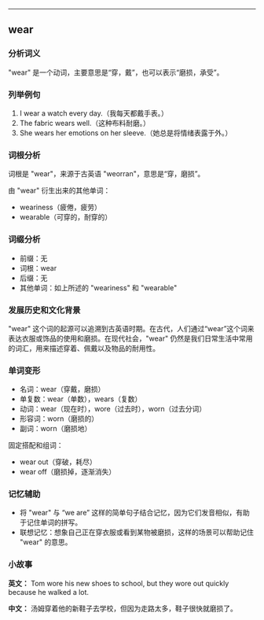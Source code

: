 
---------------
## wear
### 分析词义
"wear" 是一个动词，主要意思是“穿，戴”，也可以表示“磨损，承受”。

### 列举例句
1. I wear a watch every day.（我每天都戴手表。）
2. The fabric wears well.（这种布料耐磨。）
3. She wears her emotions on her sleeve.（她总是将情绪表露于外。）

### 词根分析
词根是 "wear"，来源于古英语 "weorran"，意思是“穿，磨损”。

由 "wear" 衍生出来的其他单词：
- weariness（疲倦，疲劳）
- wearable（可穿的，耐穿的）

### 词缀分析
- 前缀：无
- 词根：wear
- 后缀：无
- 其他单词：如上所述的 "weariness" 和 "wearable"

### 发展历史和文化背景
"wear" 这个词的起源可以追溯到古英语时期。在古代，人们通过“wear”这个词来表达衣服或饰品的使用和磨损。在现代社会，"wear" 仍然是我们日常生活中常用的词汇，用来描述穿着、佩戴以及物品的耐用性。

### 单词变形
- 名词：wear（穿戴，磨损）
- 单复数：wear（单数），wears（复数）
- 动词：wear（现在时），wore（过去时），worn（过去分词）
- 形容词：worn（磨损的）
- 副词：worn（磨损地）

固定搭配和组词：
- wear out（穿破，耗尽）
- wear off（磨损掉，逐渐消失）

### 记忆辅助
- 将 "wear" 与 “we are” 这样的简单句子结合记忆，因为它们发音相似，有助于记住单词的拼写。
- 联想记忆：想象自己正在穿衣服或看到某物被磨损，这样的场景可以帮助记住 "wear" 的意思。

### 小故事
**英文：** 
Tom wore his new shoes to school, but they wore out quickly because he walked a lot.

**中文：**
汤姆穿着他的新鞋子去学校，但因为走路太多，鞋子很快就磨损了。

